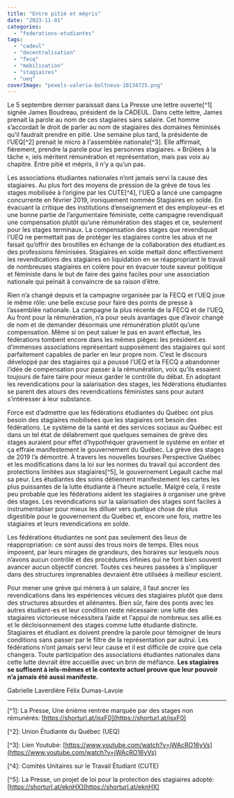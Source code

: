```yaml
---
title: "Entre pitié et mépris"
date: "2023-11-01"
categories: 
  - "federations-etudiantes"
tags: 
  - "cadeul"
  - "decentralisation"
  - "fecq"
  - "mobilisation"
  - "stagiaires"
  - "ueq"
coverImage: "pexels-valeria-boltneva-10134725.png"
---
```


Le 5 septembre dernier paraissait dans La Presse une lettre ouverte\[^1\] signée James Boudreau, président de la CADEUL. Dans cette lettre, James prenait la parole au nom de ces stagiaires sans salaire. Cet homme s’accordait le droit de parler au nom de stagiaires des domaines féminisés qu’il faudrait prendre en pitié. Une semaine plus tard, la présidente de l’UEQ\[^2\] prenait le micro à l'assemblée nationale\[^3\]. Elle affirmait, fièrement, prendre la parole pour les personnes stagiaires. « Brûlées à la tâche », iels méritent rémunération et représentation, mais pas voix au chapitre. Entre pitié et mépris, il n’y a qu’un pas.

Les associations étudiantes nationales n’ont jamais servi la cause des stagiaires. Au plus fort des moyens de pression de la grève de tous les stages mobilisée à l’origine par les CUTE\[^4\], l'UEQ a lancé une campagne concurrente en février 2019, ironiquement nommée Stagiaires en solde. En évacuant la critique des institutions d’enseignement et des employeur-es et une bonne partie de l’argumentaire féministe, cette campagne revendiquait une compensation plutôt qu’une rémunération des stages et ce, seulement pour les stages terminaux. La compensation des stages que revendiquait l’UEQ ne permettait pas de protéger les stagiaires contre les abus et ne faisait qu’offrir des broutilles en échange de la collaboration des étudiant.es des professions féminisées. Stagiaires en solde mettait donc effectivement les revendications des stagiaires en liquidation en se réappropriant le travail de nombreuses stagiaires en colère pour en évacuer toute saveur politique et féministe dans le but de faire des gains faciles pour une association nationale qui peinait à convaincre de sa raison d’être.

Rien n’a changé depuis et la campagne organisée par la FECQ et l’UEQ joue le même rôle: une belle excuse pour faire des points de presse à l’assemblée nationale. La campagne la plus récente de la FECQ et de l’UEQ, Au front pour la rémunération, n’a pour seuls avantages que d’avoir changé de nom et de demander désormais une rémunération plutôt qu’une compensation. Même si on peut saluer le pas en avant effectué, les fédérations tombent encore dans les mêmes pièges: les président.es d’immenses associations représentant supposément des stagiaires qui sont parfaitement capables de parler en leur propre nom. C’est le discours développé par des stagiaires qui a poussé l’UEQ et la FECQ a abandonner l’idée de compensation pour passer à la rémunération, voix qu’ils essaient toujours de faire taire pour mieux garder le contrôle du débat. En adoptant les revendications pour la salarisation des stages, les fédérations étudiantes se parent des atours des revendications féministes sans pour autant s’intéresser à leur substance.

Force est d’admettre que les fédérations étudiantes du Québec ont plus besoin des stagiaires mobilisées que les stagiaires ont besoin des fédérations. Le système de la santé et des services sociaux au Québec est dans un tel état de délabrement que quelques semaines de grève des stages auraient pour effet d’hypothéquer gravement le système en entier et ça effraie manifestement le gouvernement du Québec. La grève des stages de 2019 l’a démontré. À travers les nouvelles bourses Perspective Québec et les modifications dans la loi sur les normes du travail qui accordent des protections limitées aux stagiaires\[^5\], le gouvernement Legault cache mal sa peur. Les étudiantes des soins détiennent manifestement les cartes les plus puissantes de la lutte étudiante à l’heure actuelle. Malgré cela, il reste peu probable que les fédérations aident les stagiaires à organiser une grève des stages. Les revendications sur la salarisation des stages sont faciles à instrumentaliser pour mieux les dilluer vers quelque chose de plus digestible pour le gouvernement du Québec et, encore une fois, mettre les stagiaires et leurs revendications en solde.

Les fédérations étudiantes ne sont pas seulement des lieux de réappropriation: ce sont aussi des trous noirs de temps. Elles nous imposent, par leurs mirages de grandeurs, des horaires sur lesquels nous n’avons aucun contrôle et des procédures infinies qui ne font bien souvent avancer aucun objectif concret. Toutes ces heures passées à s'impliquer dans des structures imprenables devraient être utilisées à meilleur escient.

Pour mener une grève qui mènera à un salaire, il faut ancrer les revendications dans les expériences vécues des stagiaires plutôt que dans des structures absurdes et aliénantes. Bien sûr, faire des ponts avec les autres étudiant-es et leur condition reste nécessaire: une lutte des stagiaires victorieuse nécessitera l’aide et l'appui de nombreux.ses allié.es et le décloisonnement des stages comme lutte étudiante distincte. Stagiaires et étudiant.es doivent prendre la parole pour témoigner de leurs conditions sans passer par le filtre de la représentation par autrui. Les fédérations n’ont jamais servi leur cause et il est difficile de croire que cela changera. Toute participation des associations étudiantes nationales dans cette lutte devrait être accueillie avec un brin de méfiance. **Les stagiaires se suffisent à iels-mêmes et le contexte actuel prouve que leur pouvoir n’a jamais été aussi manifeste.**

Gabrielle Laverdière Félix Dumas-Lavoie

* * *

\[^1\]: La Presse, Une énième rentrée marquée par des stages non rémunérés: [https://shorturl.at/isxF0](https://shorturl.at/isxF0)

\[^2\]: Union Étudiante du Québec (UEQ)

\[^3\]: Lien Youtube: [https://www.youtube.com/watch?v=jWAcRO16yVs](https://www.youtube.com/watch?v=jWAcRO16yVs)

\[^4\]: Comités Unitaires sur le Travail Étudiant (CUTE)

\[^5\]: La Presse, un projet de loi pour la protection des stagiaires adopté: [https://shorturl.at/eknHX](https://shorturl.at/eknHX)

